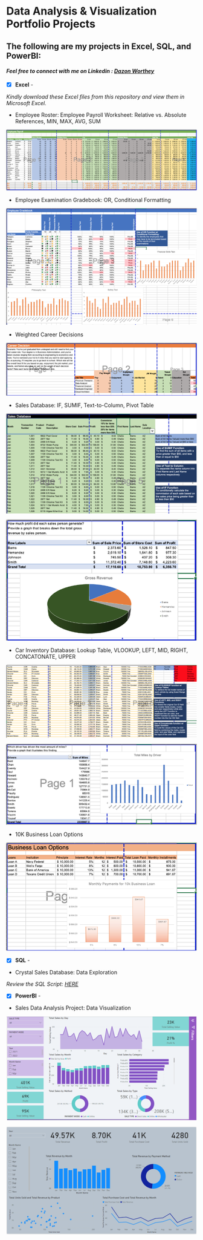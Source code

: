 # Data Analysis & Visualization Portfolio Projects
## The following are my projects in Excel, SQL, and PowerBI: <br />
#### *Feel free to connect with me on Linkedin : [Dazon Worthey](https://www.linkedin.com/in/dazonw/)* <br />

- [x] **Excel** - 

*Kindly download these Excel files from this repository and view them in Microsoft Excel.*


- Employee Roster: Employee Payroll Worksheet: Relative vs. Absolute References, MIN, MAX, AVG, SUM <br />

![Dashboard](excel-project-files/excel-project-visuals/Employee_Payroll.png)


- Employee Examination Gradebook: OR, Conditional Formatting <br />

![Dashboard](excel-project-files/excel-project-visuals/Employee_Gradebook_OR_Con_Format.png)


- Weighted Career Decisions <br />

![Dashboard](excel-project-files/excel-project-visuals/Career_Decision.png)


- Sales Database: IF, SUMIF, Text-to-Column, Pivot Table

![Dashboard](excel-project-files/excel-project-visuals/Sales_Database_Multi-Function.png)

![Dashboard](excel-project-files/excel-project-visuals/SalesDB_Pivot_Table.png)

- Car Inventory Database: Lookup Table, VLOOKUP, LEFT, MID, RIGHT, CONCATONATE, UPPER

![Dashboard](excel-project-files/excel-project-visuals/CarDB_Multi_Function.png)

![Dashboard](excel-project-files/excel-project-visuals/CarDB_Pivot_Table.png)

- 10K Business Loan Options

![Dashboard](excel-project-files/excel-project-visuals/10K_Business_Loan_Options.png)

- [x] **SQL** - 

- Crystal Sales Database: Data Exploration

*Review the SQL Script: [HERE](https://github.com/Dazon-Worthey/DataVisualizationPortfolioProjects/blob/main/SQL/Sales%20Database%20Data%20Exploration.sql)* <br />

- [x] **PowerBI** - 

- Sales Data Analysis Project: Data Visualization

![Dashboard](https://github.com/Dazon-Worthey/DataVisualizationPortfolioProjects/blob/main/PowerBI/Sales%20Dashboard%20Screenshot.PNG)

![Dashboard](https://github.com/Dazon-Worthey/DataVisualizationPortfolioProjects/blob/main/PowerBI/Portfolio%20Dashboard%20V2.PNG)
